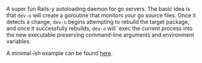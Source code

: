 A super fun Rails-y autoloading daemon for go servers. The basic idea is that `dev-o` will create a goroutine that monitors your go source files. Once it detects a change, `dev-o` begins attempting to rebuild the target package, and once it successfully rebuilds, `dev-o` will `exec  the current process into the new executable preserving command-line arguments and environment variables.

A minimal-ish example can be found [here](https://github.com/xanderflood/dev-o/cmd/test.go).
